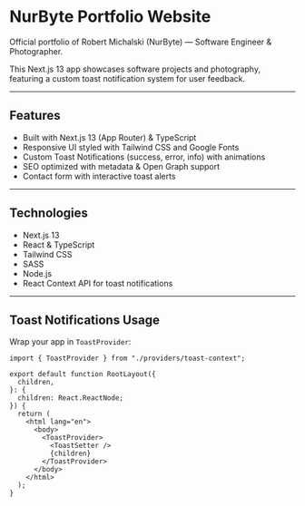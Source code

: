 # NurByte Portfolio Website

Official portfolio of Robert Michalski (NurByte) — Software Engineer & Photographer.

This Next.js 13 app showcases software projects and photography, featuring a custom toast notification system for user feedback.

---

## Features

- Built with Next.js 13 (App Router) & TypeScript
- Responsive UI styled with Tailwind CSS and Google Fonts
- Custom Toast Notifications (success, error, info) with animations
- SEO optimized with metadata & Open Graph support
- Contact form with interactive toast alerts

---

## Technologies

- Next.js 13
- React & TypeScript
- Tailwind CSS
- SASS
- Node.js
- React Context API for toast notifications

---

## Toast Notifications Usage

Wrap your app in `ToastProvider`:

```tsx
import { ToastProvider } from "./providers/toast-context";

export default function RootLayout({
  children,
}: {
  children: React.ReactNode;
}) {
  return (
    <html lang="en">
      <body>
        <ToastProvider>
          <ToastSetter />
          {children}
        </ToastProvider>
      </body>
    </html>
  );
}
```
